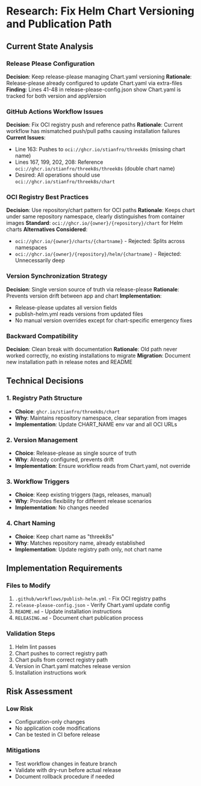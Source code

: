 # Research: Fix Helm Chart Versioning and Publication Path

## Current State Analysis

### Release Please Configuration
**Decision**: Keep release-please managing Chart.yaml versioning
**Rationale**: Release-please already configured to update Chart.yaml via extra-files
**Finding**: Lines 41-48 in release-please-config.json show Chart.yaml is tracked for both version and appVersion

### GitHub Actions Workflow Issues
**Decision**: Fix OCI registry push and reference paths
**Rationale**: Current workflow has mismatched push/pull paths causing installation failures
**Current Issues**:
- Line 163: Pushes to `oci://ghcr.io/stianfro/threek8s` (missing chart name)
- Lines 167, 199, 202, 208: Reference `oci://ghcr.io/stianfro/threek8s/threek8s` (double chart name)
- Desired: All operations should use `oci://ghcr.io/stianfro/threek8s/chart`

### OCI Registry Best Practices
**Decision**: Use repository/chart pattern for OCI paths
**Rationale**: Keeps chart under same repository namespace, clearly distinguishes from container images
**Standard**: `oci://ghcr.io/{owner}/{repository}/chart` for Helm charts
**Alternatives Considered**:
- `oci://ghcr.io/{owner}/charts/{chartname}` - Rejected: Splits across namespaces
- `oci://ghcr.io/{owner}/{repository}/helm/{chartname}` - Rejected: Unnecessarily deep

### Version Synchronization Strategy
**Decision**: Single version source of truth via release-please
**Rationale**: Prevents version drift between app and chart
**Implementation**:
- Release-please updates all version fields
- publish-helm.yml reads versions from updated files
- No manual version overrides except for chart-specific emergency fixes

### Backward Compatibility
**Decision**: Clean break with documentation
**Rationale**: Old path never worked correctly, no existing installations to migrate
**Migration**: Document new installation path in release notes and README

## Technical Decisions

### 1. Registry Path Structure
- **Choice**: `ghcr.io/stianfro/threek8s/chart`
- **Why**: Maintains repository namespace, clear separation from images
- **Implementation**: Update CHART_NAME env var and all OCI URLs

### 2. Version Management
- **Choice**: Release-please as single source of truth
- **Why**: Already configured, prevents drift
- **Implementation**: Ensure workflow reads from Chart.yaml, not override

### 3. Workflow Triggers
- **Choice**: Keep existing triggers (tags, releases, manual)
- **Why**: Provides flexibility for different release scenarios
- **Implementation**: No changes needed

### 4. Chart Naming
- **Choice**: Keep chart name as "threek8s"
- **Why**: Matches repository name, already established
- **Implementation**: Update registry path only, not chart name

## Implementation Requirements

### Files to Modify
1. `.github/workflows/publish-helm.yml` - Fix OCI registry paths
2. `release-please-config.json` - Verify Chart.yaml update config
3. `README.md` - Update installation instructions
4. `RELEASING.md` - Document chart publication process

### Validation Steps
1. Helm lint passes
2. Chart pushes to correct registry path
3. Chart pulls from correct registry path
4. Version in Chart.yaml matches release version
5. Installation instructions work

## Risk Assessment

### Low Risk
- Configuration-only changes
- No application code modifications
- Can be tested in CI before release

### Mitigations
- Test workflow changes in feature branch
- Validate with dry-run before actual release
- Document rollback procedure if needed
